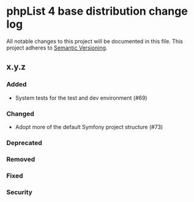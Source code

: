 # phpList 4 base distribution change log

All notable changes to this project will be documented in this file.
This project adheres to [Semantic Versioning](https://semver.org/).


## x.y.z

### Added
- System tests for the test and dev environment (#69)

### Changed
- Adopt more of the default Symfony project structure (#73)

### Deprecated

### Removed

### Fixed

### Security
